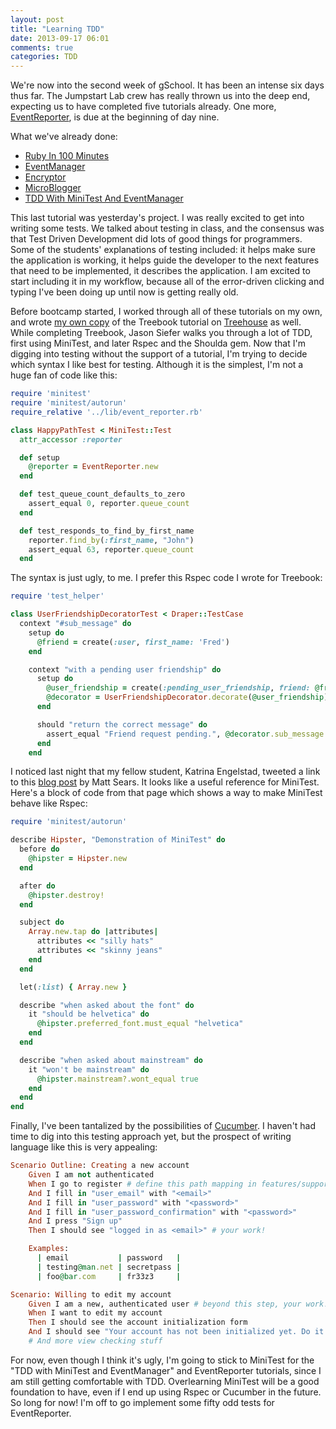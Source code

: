 ```yaml
---
layout: post
title: "Learning TDD"
date: 2013-09-17 06:01
comments: true
categories: TDD
---
```


We're now into the second week of gSchool. It has been an intense six days thus far. The Jumpstart Lab crew has really thrown us into the deep end, expecting us to have completed five tutorials already. One more, [EventReporter](http://tutorials.jumpstartlab.com/projects/event_reporter.html), is due at the beginning of day nine.

What we've already done:

- [Ruby In 100 Minutes](http://tutorials.jumpstartlab.com/projects/ruby_in_100_minutes.html)
- [EventManager](http://tutorials.jumpstartlab.com/projects/eventmanager.html)
- [Encryptor](http://tutorials.jumpstartlab.com/projects/encryptor.html)
- [MicroBlogger](http://tutorials.jumpstartlab.com/projects/microblogger.html)
- [TDD With MiniTest And EventManager](http://tutorials.jumpstartlab.com/academy/workshops/testing_event_manager.html)

This last tutorial was yesterday's project. I was really excited to get into writing some tests. We talked about testing in class, and the consensus was that Test Driven Development did lots of good things for programmers. Some of the students' explanations of testing included: it helps make sure the application is working, it helps guide the developer to the next features that need to be implemented, it describes the application. I am excited to start including it in my workflow, because all of the error-driven clicking and typing I've been doing up until now is getting really old.

Before bootcamp started, I worked through all of these tutorials on my own, and wrote [my own copy](https://github.com/fluxusfrequency/treebook.git) of the Treebook tutorial on [Treehouse](http://www.teamtreehouse.com) as well. While completing Treebook, Jason Siefer walks you through a lot of TDD, first using MiniTest, and later Rspec and the Shoulda gem. Now that I'm digging into testing without the support of a tutorial, I'm trying to decide which syntax I like best for testing. Although it is the simplest, I'm not a huge fan of code like this:

```ruby EventReporter MiniTest
require 'minitest'
require 'minitest/autorun'
require_relative '../lib/event_reporter.rb'

class HappyPathTest < MiniTest::Test
  attr_accessor :reporter

  def setup
    @reporter = EventReporter.new
  end

  def test_queue_count_defaults_to_zero
    assert_equal 0, reporter.queue_count
  end

  def test_responds_to_find_by_first_name
    reporter.find_by(:first_name, "John")
    assert_equal 63, reporter.queue_count
  end
```

The syntax is just ugly, to me. I prefer this Rspec code I wrote for Treebook:

```ruby Treebook Friendship Decorator Test
require 'test_helper'

class UserFriendshipDecoratorTest < Draper::TestCase
  context "#sub_message" do
    setup do
      @friend = create(:user, first_name: 'Fred')
    end

    context "with a pending user friendship" do
      setup do
        @user_friendship = create(:pending_user_friendship, friend: @friend)
        @decorator = UserFriendshipDecorator.decorate(@user_friendship)
      end

      should "return the correct message" do
        assert_equal "Friend request pending.", @decorator.sub_message
      end
    end
```

I noticed last night that my fellow student, Katrina Engelstad, tweeted a link to this [blog post](http://www.mattsears.com/articles/2011/12/10/minitest-quick-reference) by Matt Sears. It looks like a useful reference for MiniTest. Here's a block of code from that page which shows a way to make MiniTest behave like Rspec:

```ruby Describe Hipster http://www.mattsears.com/articles/2011/12/10/minitest-quick-reference
require 'minitest/autorun'

describe Hipster, "Demonstration of MiniTest" do
  before do
    @hipster = Hipster.new
  end

  after do
    @hipster.destroy!
  end

  subject do
    Array.new.tap do |attributes|
      attributes << "silly hats"
      attributes << "skinny jeans"
    end
  end

  let(:list) { Array.new }

  describe "when asked about the font" do
    it "should be helvetica" do
      @hipster.preferred_font.must_equal "helvetica"
    end
  end

  describe "when asked about mainstream" do
    it "won't be mainstream" do
      @hipster.mainstream?.wont_equal true
    end
  end
end
```

Finally, I've been tantalized by the possibilities of [Cucumber](http://cukes.info/). I haven't had time to dig into this testing approach yet, but the prospect of writing language like this is very appealing:

```ruby How To Test With Cucumber https://github.com/plataformatec/devise/wiki/How-To:-Test-with-Cucumber
Scenario Outline: Creating a new account
    Given I am not authenticated
    When I go to register # define this path mapping in features/support/paths.rb, usually as '/users/sign_up'
    And I fill in "user_email" with "<email>"
    And I fill in "user_password" with "<password>"
    And I fill in "user_password_confirmation" with "<password>"
    And I press "Sign up"
    Then I should see "logged in as <email>" # your work!

    Examples:
      | email           | password   |
      | testing@man.net | secretpass |
      | foo@bar.com     | fr33z3     |

Scenario: Willing to edit my account
    Given I am a new, authenticated user # beyond this step, your work!
    When I want to edit my account
    Then I should see the account initialization form
    And I should see "Your account has not been initialized yet. Do it now!"
    # And more view checking stuff
```

For now, even though I think it's ugly, I'm going to stick to MiniTest for the "TDD with MiniTest and EventManager" and EventReporter tutorials, since I am still getting comfortable with TDD. Overlearning MiniTest will be a good foundation to have, even if I end up using Rspec or Cucumber in the future. So long for now! I'm off to go implement some fifty odd tests for EventReporter.
